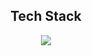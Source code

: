 <div align="center">
  <h2>Tech Stack</h2>
  <img src="https://img.shields.io/badge/Spring-59D86A?style=flat-square&logo=Spring Boot&logoColor=white"/>
</div>
